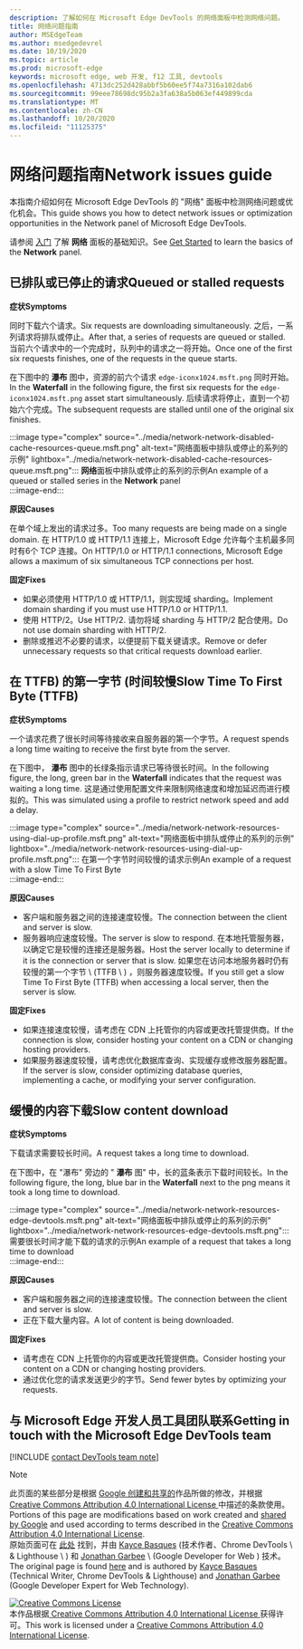 ```yaml
---
description: 了解如何在 Microsoft Edge DevTools 的网络面板中检测网络问题。
title: 网络问题指南
author: MSEdgeTeam
ms.author: msedgedevrel
ms.date: 10/19/2020
ms.topic: article
ms.prod: microsoft-edge
keywords: microsoft edge, web 开发, f12 工具, devtools
ms.openlocfilehash: 4713dc252d428abbf5b60ee5f74a7316a102dab6
ms.sourcegitcommit: 99eee78698dc95b2a3fa638a5b063ef449899cda
ms.translationtype: MT
ms.contentlocale: zh-CN
ms.lasthandoff: 10/20/2020
ms.locfileid: "11125375"
---
```

<!-- Copyright Kayce Basques and Jonathan Garbee

   Licensed under the Apache License, Version 2.0 (the "License");
   you may not use this file except in compliance with the License.
   You may obtain a copy of the License at

       https://www.apache.org/licenses/LICENSE-2.0

   Unless required by applicable law or agreed to in writing, software
   distributed under the License is distributed on an "AS IS" BASIS,
   WITHOUT WARRANTIES OR CONDITIONS OF ANY KIND, either express or implied.
   See the License for the specific language governing permissions and
   limitations under the License.  -->

# <span data-ttu-id="fc03c-104">网络问题指南</span><span class="sxs-lookup"><span data-stu-id="fc03c-104">Network issues guide</span></span>  

<span data-ttu-id="fc03c-105">本指南介绍如何在 Microsoft Edge DevTools 的 "网络" 面板中检测网络问题或优化机会。</span><span class="sxs-lookup"><span data-stu-id="fc03c-105">This guide shows you how to detect network issues or optimization opportunities in the Network panel of Microsoft Edge DevTools.</span></span>  

<span data-ttu-id="fc03c-106">请参阅 [入门][NetworkPerformance] 了解 **网络** 面板的基础知识。</span><span class="sxs-lookup"><span data-stu-id="fc03c-106">See [Get Started][NetworkPerformance] to learn the basics of the **Network** panel.</span></span>  

## <span data-ttu-id="fc03c-107">已排队或已停止的请求</span><span class="sxs-lookup"><span data-stu-id="fc03c-107">Queued or stalled requests</span></span>  

**<span data-ttu-id="fc03c-108">症状</span><span class="sxs-lookup"><span data-stu-id="fc03c-108">Symptoms</span></span>**  

<span data-ttu-id="fc03c-109">同时下载六个请求。</span><span class="sxs-lookup"><span data-stu-id="fc03c-109">Six requests are downloading simultaneously.</span></span>  <span data-ttu-id="fc03c-110">之后，一系列请求将排队或停止。</span><span class="sxs-lookup"><span data-stu-id="fc03c-110">After that, a series of requests are queued or stalled.</span></span>  <span data-ttu-id="fc03c-111">当前六个请求中的一个完成时，队列中的请求之一将开始。</span><span class="sxs-lookup"><span data-stu-id="fc03c-111">Once one of the first six requests finishes, one of the requests in the queue starts.</span></span>  

<span data-ttu-id="fc03c-112">在下图中的 **瀑布** 图中，资源的前六个请求 `edge-iconx1024.msft.png` 同时开始。</span><span class="sxs-lookup"><span data-stu-id="fc03c-112">In the **Waterfall** in the following figure, the first six requests for the `edge-iconx1024.msft.png` asset start simultaneously.</span></span>  <span data-ttu-id="fc03c-113">后续请求将停止，直到一个初始六个完成。</span><span class="sxs-lookup"><span data-stu-id="fc03c-113">The subsequent requests are stalled until one of the original six finishes.</span></span>  

:::image type="complex" source="../media/network-network-disabled-cache-resources-queue.msft.png" alt-text="网络面板中排队或停止的系列的示例" lightbox="../media/network-network-disabled-cache-resources-queue.msft.png":::
   <span data-ttu-id="fc03c-115">**网络**面板中排队或停止的系列的示例</span><span class="sxs-lookup"><span data-stu-id="fc03c-115">An example of a queued or stalled series in the **Network** panel</span></span>  
:::image-end:::  

**<span data-ttu-id="fc03c-116">原因</span><span class="sxs-lookup"><span data-stu-id="fc03c-116">Causes</span></span>**  

<span data-ttu-id="fc03c-117">在单个域上发出的请求过多。</span><span class="sxs-lookup"><span data-stu-id="fc03c-117">Too many requests are being made on a single domain.</span></span>  <span data-ttu-id="fc03c-118">在 HTTP/1.0 或 HTTP/1.1 连接上，Microsoft Edge 允许每个主机最多同时有6个 TCP 连接。</span><span class="sxs-lookup"><span data-stu-id="fc03c-118">On HTTP/1.0 or HTTP/1.1 connections, Microsoft Edge allows a maximum of six simultaneous TCP connections per host.</span></span>  

**<span data-ttu-id="fc03c-119">固定</span><span class="sxs-lookup"><span data-stu-id="fc03c-119">Fixes</span></span>**  

*   <span data-ttu-id="fc03c-120">如果必须使用 HTTP/1.0 或 HTTP/1.1，则实现域 sharding。</span><span class="sxs-lookup"><span data-stu-id="fc03c-120">Implement domain sharding if you must use HTTP/1.0 or HTTP/1.1.</span></span>  
*   <span data-ttu-id="fc03c-121">使用 HTTP/2。</span><span class="sxs-lookup"><span data-stu-id="fc03c-121">Use HTTP/2.</span></span>  <span data-ttu-id="fc03c-122">请勿将域 sharding 与 HTTP/2 配合使用。</span><span class="sxs-lookup"><span data-stu-id="fc03c-122">Do not use domain sharding with HTTP/2.</span></span>  
*   <span data-ttu-id="fc03c-123">删除或推迟不必要的请求，以便提前下载关键请求。</span><span class="sxs-lookup"><span data-stu-id="fc03c-123">Remove or defer unnecessary requests so that critical requests download earlier.</span></span>  
    
## <span data-ttu-id="fc03c-124">在 TTFB) 的第一字节 (时间较慢</span><span class="sxs-lookup"><span data-stu-id="fc03c-124">Slow Time To First Byte (TTFB)</span></span>  

**<span data-ttu-id="fc03c-125">症状</span><span class="sxs-lookup"><span data-stu-id="fc03c-125">Symptoms</span></span>**  

<span data-ttu-id="fc03c-126">一个请求花费了很长时间等待接收来自服务器的第一个字节。</span><span class="sxs-lookup"><span data-stu-id="fc03c-126">A request spends a long time waiting to receive the first byte from the server.</span></span>  

<span data-ttu-id="fc03c-127">在下图中， **瀑布** 图中的长绿条指示请求已等待很长时间。</span><span class="sxs-lookup"><span data-stu-id="fc03c-127">In the following figure, the long, green bar in the **Waterfall** indicates that the request was waiting a long time.</span></span>  <span data-ttu-id="fc03c-128">这是通过使用配置文件来限制网络速度和增加延迟而进行模拟的。</span><span class="sxs-lookup"><span data-stu-id="fc03c-128">This was simulated using a profile to restrict network speed and add a delay.</span></span>  

:::image type="complex" source="../media/network-network-resources-using-dial-up-profile.msft.png" alt-text="网络面板中排队或停止的系列的示例" lightbox="../media/network-network-resources-using-dial-up-profile.msft.png":::
   <span data-ttu-id="fc03c-130">在第一个字节时间较慢的请求示例</span><span class="sxs-lookup"><span data-stu-id="fc03c-130">An example of a request with a slow Time To First Byte</span></span>  
:::image-end:::  

**<span data-ttu-id="fc03c-131">原因</span><span class="sxs-lookup"><span data-stu-id="fc03c-131">Causes</span></span>**  

*   <span data-ttu-id="fc03c-132">客户端和服务器之间的连接速度较慢。</span><span class="sxs-lookup"><span data-stu-id="fc03c-132">The connection between the client and server is slow.</span></span>  
*   <span data-ttu-id="fc03c-133">服务器响应速度较慢。</span><span class="sxs-lookup"><span data-stu-id="fc03c-133">The server is slow to respond.</span></span>  <span data-ttu-id="fc03c-134">在本地托管服务器，以确定它是较慢的连接还是服务器。</span><span class="sxs-lookup"><span data-stu-id="fc03c-134">Host the server locally to determine if it is the connection or server that is slow.</span></span>  <span data-ttu-id="fc03c-135">如果您在访问本地服务器时仍有较慢的第一个字节 \ (TTFB \ ) ，则服务器速度较慢。</span><span class="sxs-lookup"><span data-stu-id="fc03c-135">If you still get a slow Time To First Byte \(TTFB\) when accessing a local server, then the server is slow.</span></span>  
    
**<span data-ttu-id="fc03c-136">固定</span><span class="sxs-lookup"><span data-stu-id="fc03c-136">Fixes</span></span>**  

*   <span data-ttu-id="fc03c-137">如果连接速度较慢，请考虑在 CDN 上托管你的内容或更改托管提供商。</span><span class="sxs-lookup"><span data-stu-id="fc03c-137">If the connection is slow, consider hosting your content on a CDN or changing hosting providers.</span></span>  
*   <span data-ttu-id="fc03c-138">如果服务器速度较慢，请考虑优化数据库查询、实现缓存或修改服务器配置。</span><span class="sxs-lookup"><span data-stu-id="fc03c-138">If the server is slow, consider optimizing database queries, implementing a cache, or modifying your server configuration.</span></span>  
    
## <span data-ttu-id="fc03c-139">缓慢的内容下载</span><span class="sxs-lookup"><span data-stu-id="fc03c-139">Slow content download</span></span>  

**<span data-ttu-id="fc03c-140">症状</span><span class="sxs-lookup"><span data-stu-id="fc03c-140">Symptoms</span></span>**  

<span data-ttu-id="fc03c-141">下载请求需要较长时间。</span><span class="sxs-lookup"><span data-stu-id="fc03c-141">A request takes a long time to download.</span></span>  

<span data-ttu-id="fc03c-142">在下图中，在 "瀑布" 旁边的 " **瀑布** 图" 中，长的蓝条表示下载时间较长。</span><span class="sxs-lookup"><span data-stu-id="fc03c-142">In the following figure, the long, blue bar in the **Waterfall** next to the png means it took a long time to download.</span></span>  

:::image type="complex" source="../media/network-network-resources-edge-devtools.msft.png" alt-text="网络面板中排队或停止的系列的示例" lightbox="../media/network-network-resources-edge-devtools.msft.png":::
   <span data-ttu-id="fc03c-144">需要很长时间才能下载的请求的示例</span><span class="sxs-lookup"><span data-stu-id="fc03c-144">An example of a request that takes a long time to download</span></span>  
:::image-end:::  

**<span data-ttu-id="fc03c-145">原因</span><span class="sxs-lookup"><span data-stu-id="fc03c-145">Causes</span></span>**  

*   <span data-ttu-id="fc03c-146">客户端和服务器之间的连接速度较慢。</span><span class="sxs-lookup"><span data-stu-id="fc03c-146">The connection between the client and server is slow.</span></span>  
*   <span data-ttu-id="fc03c-147">正在下载大量内容。</span><span class="sxs-lookup"><span data-stu-id="fc03c-147">A lot of content is being downloaded.</span></span>  
    
**<span data-ttu-id="fc03c-148">固定</span><span class="sxs-lookup"><span data-stu-id="fc03c-148">Fixes</span></span>**  

*   <span data-ttu-id="fc03c-149">请考虑在 CDN 上托管你的内容或更改托管提供商。</span><span class="sxs-lookup"><span data-stu-id="fc03c-149">Consider hosting your content on a CDN or changing hosting providers.</span></span>  
*   <span data-ttu-id="fc03c-150">通过优化您的请求发送更少的字节。</span><span class="sxs-lookup"><span data-stu-id="fc03c-150">Send fewer bytes by optimizing your requests.</span></span>  
    
<!--   ## Contribute knowledge  

Do you have a network issue that should be added to this guide?  

*   Send a tweet to [@EdgeDevTools][MicrosoftEdgeTweet].  
*   Choose **Send Feedback** \(![Send Feedback][ImageSendFeedbackIcon]\) in the DevTools or select `Alt`+`Shift`+`I` \(Windows, Linux\) or `Option`+`Shift`+`I` \(macOS\) to provide feedback or feature requests.  
*   [Open an issue][WebFundamentalsIssue] on the docs repo.  -->  
    
## <span data-ttu-id="fc03c-151">与 Microsoft Edge 开发人员工具团队联系</span><span class="sxs-lookup"><span data-stu-id="fc03c-151">Getting in touch with the Microsoft Edge DevTools team</span></span>  

[!INCLUDE [contact DevTools team note](../includes/contact-devtools-team-note.md)]  

<!-- image links -->  

[ImageSendFeedbackIcon]: ../media/smile-icon.msft.png  

<!-- links -->  

[NetworkPerformance]: ./index.md "检查 Microsoft Edge DevTools 中的网络活动 |Microsoft 文档"  

[MicrosoftEdgeTweet]: https://twitter.com/intent/tweet?text=@EdgeDevTools%20[Network%20Issues%20Guide%20Suggestion]  

[WebFundamentalsIssue]: https://github.com/MicrosoftDocs/edge-developer/issues/new?title=%5BDevTools%20Network%20Issues%20Guide%20Suggestion%5D "新问题 - MicrosoftDocs/edge-developer"  

> [!NOTE]
> <span data-ttu-id="fc03c-154">此页面的某些部分是根据 [Google 创建和共享的][GoogleSitePolicies]作品所做的修改，并根据[ Creative Commons Attribution 4.0 International License ][CCA4IL]中描述的条款使用。</span><span class="sxs-lookup"><span data-stu-id="fc03c-154">Portions of this page are modifications based on work created and [shared by Google][GoogleSitePolicies] and used according to terms described in the [Creative Commons Attribution 4.0 International License][CCA4IL].</span></span>  
> <span data-ttu-id="fc03c-155">原始页面可在 [此处](https://developers.google.com/web/tools/chrome-devtools/network/issues) 找到，并由 [Kayce Basques][KayceBasques] (技术作者、Chrome DevTools \ & Lighthouse \ ) 和 [Jonathan Garbee][JonathanGarbee] \ (Google Developer for Web ) 技术。</span><span class="sxs-lookup"><span data-stu-id="fc03c-155">The original page is found [here](https://developers.google.com/web/tools/chrome-devtools/network/issues) and is authored by [Kayce Basques][KayceBasques] \(Technical Writer, Chrome DevTools \& Lighthouse\) and [Jonathan Garbee][JonathanGarbee] \(Google Developer Expert for Web Technology\).</span></span>  

[![Creative Commons License][CCby4Image]][CCA4IL]  
<span data-ttu-id="fc03c-157">本作品根据[ Creative Commons Attribution 4.0 International License ][CCA4IL]获得许可。</span><span class="sxs-lookup"><span data-stu-id="fc03c-157">This work is licensed under a [Creative Commons Attribution 4.0 International License][CCA4IL].</span></span>  

[CCA4IL]: https://creativecommons.org/licenses/by/4.0  
[CCby4Image]: https://i.creativecommons.org/l/by/4.0/88x31.png  
[GoogleSitePolicies]: https://developers.google.com/terms/site-policies  
[KayceBasques]: https://developers.google.com/web/resources/contributors/kaycebasques  
[JonathanGarbee]: https://developers.google.com/web/resources/contributors/jonathangarbee
